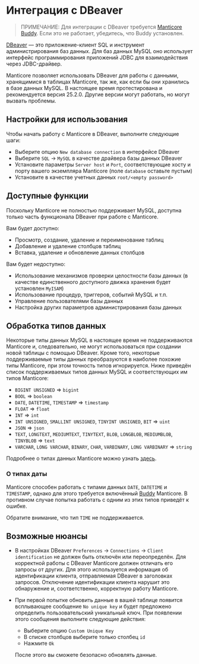 # Интеграция с DBeaver

> ПРИМЕЧАНИЕ: Для интеграции с DBeaver требуется [Manticore Buddy](../Installation/Manticore_Buddy.md). Если это не работает, убедитесь, что Buddy установлен.

[DBeaver](https://dbeaver.io/) — это приложение-клиент SQL и инструмент администрирования баз данных. Для баз данных MySQL оно использует интерфейс программирования приложений JDBC для взаимодействия через JDBC-драйвер.

Manticore позволяет использовать DBeaver для работы с данными, хранящимися в таблицах Manticore, так же, как если бы они хранились в базе данных MySQL. В настоящее время протестирована и рекомендуется версия 25.2.0. Другие версии могут работать, но могут вызвать проблемы.

## Настройки для использования

Чтобы начать работу с Manticore в DBeaver, выполните следующие шаги:

- Выберите опцию `New database connection` в интерфейсе DBeaver
- Выберите `SQL` -> `MySQL` в качестве драйвера базы данных DBeaver
- Установите параметры `Server host` и `Port`, соответствующие хосту и порту вашего экземпляра Manticore (поле `database` оставьте пустым)
- Установите в качестве учетных данных `root/<empty password>`


## Доступные функции

Поскольку Manticore не полностью поддерживает MySQL, доступна только часть функционала DBeaver при работе с Manticore.

Вам будет доступно:
- Просмотр, создание, удаление и переименование таблиц
- Добавление и удаление столбцов таблиц
- Вставка, удаление и обновление данных столбцов

Вам будет недоступно:
- Использование механизмов проверки целостности базы данных (в качестве единственного доступного движка хранения будет установлен `MyISAM`)
- Использование процедур, триггеров, событий MySQL и т.п.
- Управление пользователями базы данных
- Настройка других параметров администрирования базы данных


## Обработка типов данных

Некоторые типы данных MySQL в настоящее время не поддерживаются Manticore и, следовательно, не могут использоваться при создании новой таблицы с помощью DBeaver. Кроме того, некоторые поддерживаемые типы данных преобразуются в наиболее похожие типы Manticore, при этом точность типов игнорируется. Ниже приведён список поддерживаемых типов данных MySQL и соответствующих им типов Manticore:

- `BIGINT UNSIGNED` => `bigint`
- `BOOL` => `boolean`
- `DATE`, `DATETIME`, `TIMESTAMP`  => `timestamp`
- `FLOAT` => `float`
- `INT` => `int`
- `INT UNSIGNED`, `SMALLINT UNSIGNED`, `TINYINT UNSIGNED`, `BIT` => `uint`
- `JSON` => `json`
- `TEXT`, `LONGTEXT`, `MEDIUMTEXT`, `TINYTEXT`, `BLOB`, `LONGBLOB`, `MEDIUMBLOB`, `TINYBLOB`  => `text`
- `VARCHAR`, `LONG VARCHAR`, `BINARY`, `CHAR`, `VARBINARY`, `LONG VARBINARY`  => `string`

Подробнее о типах данных Manticore можно узнать [здесь](../Creating_a_table/Data_types.md#Data-types).

### О типах даты

Manticore способен работать с типами данных `DATE`, `DATETIME` и `TIMESTAMP`, однако для этого требуется включённый [Buddy](../Starting_the_server/Docker.md#Manticore-Columnar-Library-and-Manticore-Buddy) Manticore. В противном случае попытка работать с одним из этих типов приведёт к ошибке.

Обратите внимание, что тип `TIME` не поддерживается.

## Возможные нюансы

- В настройках DBeaver `Preferences` -> `Connections` -> `Client identification` не должен быть отключён или переопределён.
  Для корректной работы с DBeaver Manticore должен отличать его запросы от других. Для этого используется информация об идентификации клиента, отправляемая DBeaver в заголовках запросов. Отключение идентификации клиента нарушит это обнаружение и, соответственно, корректную работу Manticore.

- При первой попытке обновить данные в вашей таблице появится всплывающее сообщение `No unique key` и будет предложено определить пользовательский уникальный ключ.
  При появлении этого сообщения выполните следующие действия:

  - Выберите опцию `Custom Unique Key`
  - В списке столбцов выберите только столбец `id`
  - Нажмите `Ok`

  После этого вы сможете безопасно обновлять данные.

